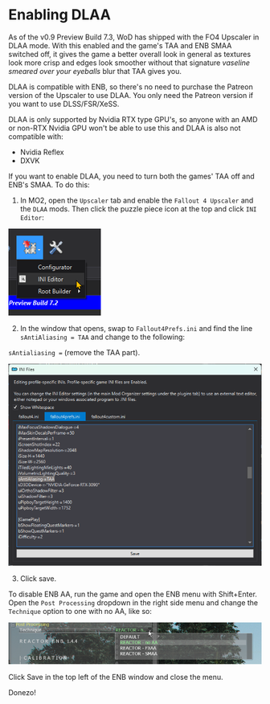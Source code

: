 # Enabling DLAA
As of the v0.9 Preview Build 7.3, WoD has shipped with the FO4 Upscaler in DLAA mode. With this enabled and  the game's TAA and ENB SMAA switched off, it gives the game a better overall look in general as textures look more crisp and edges look smoother without that signature *vaseline smeared over your eyeballs* blur that TAA gives you.

DLAA is compatible with ENB, so there's no need to purchase the Patreon version of the Upscaler to use DLAA. You only need the Patreon version if you want to use DLSS/FSR/XeSS.

DLAA is only supported by Nvidia RTX type GPU's, so anyone with an AMD or non-RTX Nvidia GPU won't be able to use this and DLAA is also not compatible with:
- Nvidia Reflex
- DXVK

 If you want to enable DLAA, you need to turn both the games' TAA off and ENB's SMAA. To do this:

1. In MO2, open the `Upscaler` tab and enable the `Fallout 4 Upscaler` and the `DLAA` mods. Then click the puzzle piece icon at the top and click `INI Editor`:

 ![INI Edtior](img\INIEditor.png)

2. In the window that opens, swap to `Fallout4Prefs.ini` and find the line `sAntiAliasing = TAA` and change to the following:

`sAntialiasing =` (remove the TAA part).

![FO4 Prefs](img\FO4Prefs.png)

3. Click save.

To disable ENB AA, run the game and open the ENB menu with Shift+Enter. Open the `Post Processing` dropdown in the right side menu and change the `Technique` option to one with no AA, like so:

![ENB AA](img\ENBAA.png)

Click Save in the top left of the ENB window and close the menu.

Donezo!